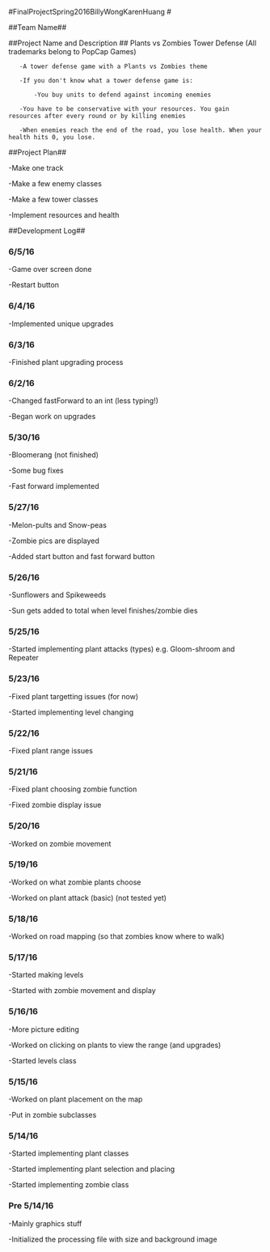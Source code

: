 #FinalProjectSpring2016BillyWongKarenHuang #

##Team Name##


##Project Name and Description ##
Plants vs Zombies Tower Defense   (All trademarks belong to PopCap Games)

       -A tower defense game with a Plants vs Zombies theme

       -If you don't know what a tower defense game is:

       	   -You buy units to defend against incoming enemies

	   -You have to be conservative with your resources. You gain resources after every round or by killing enemies

	   -When enemies reach the end of the road, you lose health. When your health hits 0, you lose.


##Project Plan##

-Make one track

-Make a few enemy classes

-Make a few tower classes

-Implement resources and health


##Development Log##

### 6/5/16 ###

-Game over screen done

-Restart button


### 6/4/16 ###

-Implemented unique upgrades


### 6/3/16 ###

-Finished plant upgrading process

### 6/2/16 ###

-Changed fastForward to an int (less typing!)

-Began work on upgrades


### 5/30/16 ###

-Bloomerang (not finished)

-Some bug fixes

-Fast forward implemented

### 5/27/16 ###

-Melon-pults and Snow-peas

-Zombie pics are displayed

-Added start button and fast forward button


### 5/26/16 ###

-Sunflowers and Spikeweeds

-Sun gets added to total when level finishes/zombie dies


### 5/25/16 ###

-Started implementing plant attacks (types) e.g. Gloom-shroom and Repeater


### 5/23/16 ###

-Fixed plant targetting issues (for now)

-Started implementing level changing

### 5/22/16 ###

-Fixed plant range issues

### 5/21/16 ###

-Fixed plant choosing zombie function

-Fixed zombie display issue

### 5/20/16 ###

-Worked on zombie movement

### 5/19/16 ###

-Worked on what zombie plants choose

-Worked on plant attack (basic) (not tested yet)

### 5/18/16 ###

-Worked on road mapping (so that zombies know where to walk)

### 5/17/16 ###

-Started making levels

-Started with zombie movement and display

### 5/16/16 ###

-More picture editing

-Worked on clicking on plants to view the range (and upgrades)

-Started levels class

### 5/15/16 ###

-Worked on plant placement on the map

-Put in zombie subclasses

### 5/14/16 ###

-Started implementing plant classes

-Started implementing plant selection and placing

-Started implementing zombie class


### Pre 5/14/16 ###

-Mainly graphics stuff

-Initialized the processing file with size and background image